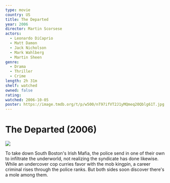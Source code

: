 ```yaml
---
type: movie
country: US
title: The Departed
year: 2006
director: Martin Scorsese
actors:
  - Leonardo DiCaprio
  - Matt Damon
  - Jack Nicholson
  - Mark Wahlberg
  - Martin Sheen
genre:
  - Drama
  - Thriller
  - Crime
length: 2h 31m
shelf: watched
owned: false
rating:
watched: 2006-10-05
poster: https://image.tmdb.org/t/p/w500/nT97ifVT2J1yMQmeq20Qblg61T.jpg
---
```


# The Departed (2006)

![](https://image.tmdb.org/t/p/w500/nT97ifVT2J1yMQmeq20Qblg61T.jpg)

To take down South Boston's Irish Mafia, the police send in one of their own to infiltrate the underworld, not realizing the syndicate has done likewise. While an undercover cop curries favor with the mob kingpin, a career criminal rises through the police ranks. But both sides soon discover there's a mole among them.